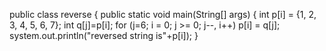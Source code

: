 public class reverse
 {
 public static void main(String[] args)
 {
 int p[i] = {1, 2, 3, 4, 5, 6, 7}; 
int q[j]=p[i];
for (j=6; i = 0; j >= 0; j--, i++)
      p[i] = q[j];
system.out.println("reversed string is"+p[i]);
}

